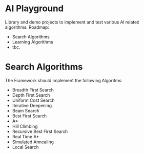 AI Playground
=============

Library and demo projects to implement and test various AI related algorithms. Roadmap:

* Search Algorithms
* Learning Algorithms
* tbc.

# Search Algorithms

The Framework should implement the following Algoritms:

* Breadth First Search
* Depth First Search
* Uniform Cost Search
* Iterative Deepening
* Beam Search
* Best First Search
* A*
* Hill Climbing
* Recursive Best First Search
* Real Time A*
* Simulated Annealing
* Local Search